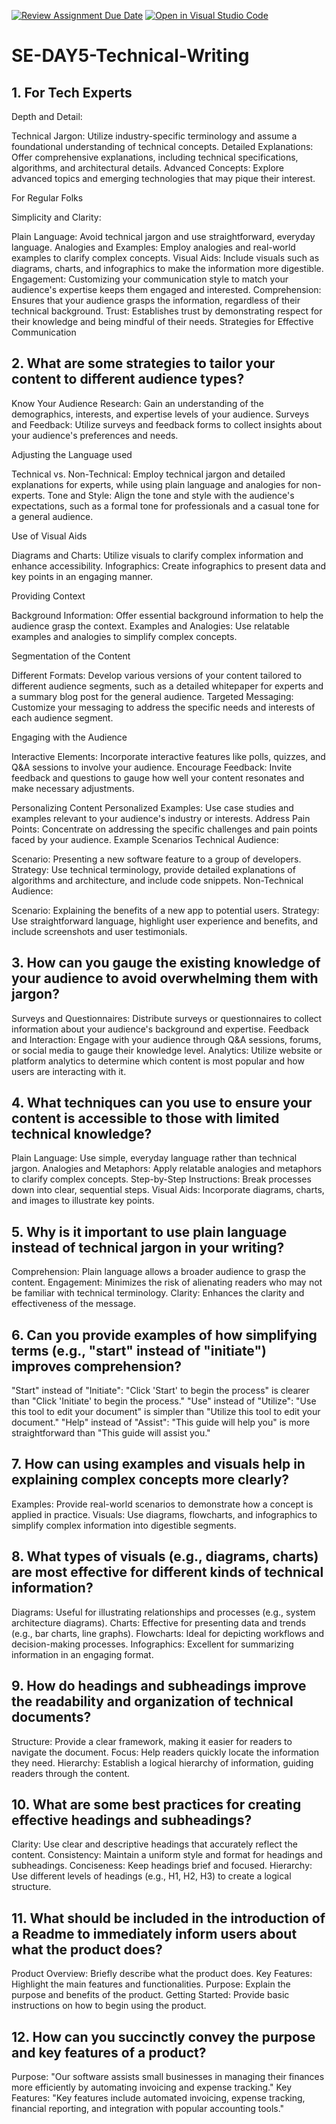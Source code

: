 [![Review Assignment Due Date](https://classroom.github.com/assets/deadline-readme-button-22041afd0340ce965d47ae6ef1cefeee28c7c493a6346c4f15d667ab976d596c.svg)](https://classroom.github.com/a/zsAR-pyY)
[![Open in Visual Studio Code](https://classroom.github.com/assets/open-in-vscode-2e0aaae1b6195c2367325f4f02e2d04e9abb55f0b24a779b69b11b9e10269abc.svg)](https://classroom.github.com/online_ide?assignment_repo_id=18475974&assignment_repo_type=AssignmentRepo)
# SE-DAY5-Technical-Writing
## 1. For Tech Experts
Depth and Detail:

Technical Jargon: Utilize industry-specific terminology and assume a foundational understanding of technical concepts.
Detailed Explanations: Offer comprehensive explanations, including technical specifications, algorithms, and architectural details.
Advanced Concepts: Explore advanced topics and emerging technologies that may pique their interest.

For Regular Folks

Simplicity and Clarity:

Plain Language: Avoid technical jargon and use straightforward, everyday language.
Analogies and Examples: Employ analogies and real-world examples to clarify complex concepts.
Visual Aids: Include visuals such as diagrams, charts, and infographics to make the information more digestible.
Engagement: Customizing your communication style to match your audience's expertise keeps them engaged and interested.
Comprehension: Ensures that your audience grasps the information, regardless of their technical background.
Trust: Establishes trust by demonstrating respect for their knowledge and being mindful of their needs.
Strategies for Effective Communication

## 2. What are some strategies to tailor your content to different audience types?
Know Your Audience
Research: Gain an understanding of the demographics, interests, and expertise levels of your audience.
Surveys and Feedback: Utilize surveys and feedback forms to collect insights about your audience's preferences and needs.

Adjusting the Language used

Technical vs. Non-Technical: Employ technical jargon and detailed explanations for experts, while using plain language and analogies for non-experts.
Tone and Style: Align the tone and style with the audience's expectations, such as a formal tone for professionals and a casual tone for a general audience.

Use of Visual Aids

Diagrams and Charts: Utilize visuals to clarify complex information and enhance accessibility.
Infographics: Create infographics to present data and key points in an engaging manner.

Providing Context

Background Information: Offer essential background information to help the audience grasp the context.
Examples and Analogies: Use relatable examples and analogies to simplify complex concepts.

Segmentation of the Content

Different Formats: Develop various versions of your content tailored to different audience segments, such as a detailed whitepaper for experts and a summary blog post for the general audience.
Targeted Messaging: Customize your messaging to address the specific needs and interests of each audience segment.

Engaging with the Audience

Interactive Elements: Incorporate interactive features like polls, quizzes, and Q&A sessions to involve your audience.
Encourage Feedback: Invite feedback and questions to gauge how well your content resonates and make necessary adjustments.

Personalizing Content
Personalized Examples: Use case studies and examples relevant to your audience's industry or interests.
Address Pain Points: Concentrate on addressing the specific challenges and pain points faced by your audience.
Example Scenarios
Technical Audience:

Scenario: Presenting a new software feature to a group of developers.
Strategy: Use technical terminology, provide detailed explanations of algorithms and architecture, and include code snippets.
Non-Technical Audience:

Scenario: Explaining the benefits of a new app to potential users.
Strategy: Use straightforward language, highlight user experience and benefits, and include screenshots and user testimonials.
## 3. How can you gauge the existing knowledge of your audience to avoid overwhelming them with jargon?

Surveys and Questionnaires: Distribute surveys or questionnaires to collect information about your audience's background and expertise.
Feedback and Interaction: Engage with your audience through Q&A sessions, forums, or social media to gauge their knowledge level.
Analytics: Utilize website or platform analytics to determine which content is most popular and how users are interacting with it.

## 4. What techniques can you use to ensure your content is accessible to those with limited technical knowledge?

Plain Language: Use simple, everyday language rather than technical jargon.
Analogies and Metaphors: Apply relatable analogies and metaphors to clarify complex concepts.
Step-by-Step Instructions: Break processes down into clear, sequential steps.
Visual Aids: Incorporate diagrams, charts, and images to illustrate key points.

## 5. Why is it important to use plain language instead of technical jargon in your writing?

Comprehension: Plain language allows a broader audience to grasp the content.
Engagement: Minimizes the risk of alienating readers who may not be familiar with technical terminology.
Clarity: Enhances the clarity and effectiveness of the message.

## 6. Can you provide examples of how simplifying terms (e.g., "start" instead of "initiate") improves comprehension?

"Start" instead of "Initiate": "Click 'Start' to begin the process" is clearer than "Click 'Initiate' to begin the process."
"Use" instead of "Utilize": "Use this tool to edit your document" is simpler than "Utilize this tool to edit your document."
"Help" instead of "Assist": "This guide will help you" is more straightforward than "This guide will assist you."

## 7. How can using examples and visuals help in explaining complex concepts more clearly?

Examples: Provide real-world scenarios to demonstrate how a concept is applied in practice.
Visuals: Use diagrams, flowcharts, and infographics to simplify complex information into digestible segments.

## 8. What types of visuals (e.g., diagrams, charts) are most effective for different kinds of technical information?

Diagrams: Useful for illustrating relationships and processes (e.g., system architecture diagrams).
Charts: Effective for presenting data and trends (e.g., bar charts, line graphs).
Flowcharts: Ideal for depicting workflows and decision-making processes.
Infographics: Excellent for summarizing information in an engaging format.

## 9. How do headings and subheadings improve the readability and organization of technical documents?

Structure: Provide a clear framework, making it easier for readers to navigate the document.
Focus: Help readers quickly locate the information they need.
Hierarchy: Establish a logical hierarchy of information, guiding readers through the content.

## 10. What are some best practices for creating effective headings and subheadings?

Clarity: Use clear and descriptive headings that accurately reflect the content.
Consistency: Maintain a uniform style and format for headings and subheadings.
Conciseness: Keep headings brief and focused.
Hierarchy: Use different levels of headings (e.g., H1, H2, H3) to create a logical structure.

## 11. What should be included in the introduction of a Readme to immediately inform users about what the product does?

Product Overview: Briefly describe what the product does.
Key Features: Highlight the main features and functionalities.
Purpose: Explain the purpose and benefits of the product.
Getting Started: Provide basic instructions on how to begin using the product.

## 12. How can you succinctly convey the purpose and key features of a product?

Purpose: "Our software assists small businesses in managing their finances more efficiently by automating invoicing and expense tracking."
Key Features: "Key features include automated invoicing, expense tracking, financial reporting, and integration with popular accounting tools."
